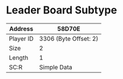 #  Leader Board Subtype
Address   | 58D70E
----------|-------------
Player ID | 3306 (Byte Offset: 2)
Size 	  | 2
Length 	  | 1
SC:R      | Simple Data


